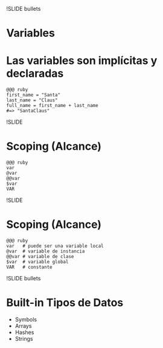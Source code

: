 !SLIDE  bullets
# Variables

# Las variables son implícitas y declaradas

    @@@ ruby
    first_name = "Santa"
    last_name = "Claus"
    full_name = first_name + last_name
    #=> "SantaClaus"

!SLIDE
# Scoping (Alcance)

    @@@ ruby
    var
    @var
    @@var
    $var
    VAR

!SLIDE
# Scoping (Alcance)

    @@@ ruby
    var   # puede ser una variable local
    @var  # variable de instancia
    @@var # variable de clase
    $var  # variable global 
    VAR   # constante

!SLIDE bullets

# Built-in Tipos de Datos

* Symbols
* Arrays
* Hashes
* Strings